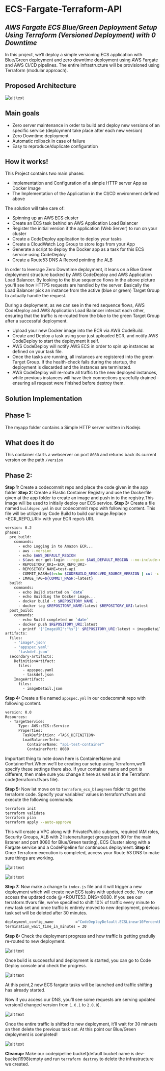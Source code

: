 # ECS-Fargate-Terraform-API

## _AWS Fargate ECS Blue/Green Deployment Setup Using Terraform (Versioned Deployment) with 0 Downtime_

In this project, we’ll deploy a simple versioning ECS application with Blue/Green deployment and zero downtime deployment using AWS Fargate and AWS CI/CD pipelines. The entire infrastructure will be provisioned using Terraform (modular approach).

## Proposed Architecture

![alt text](https://github.com/hakim-arhazzal/ECS-Fargate-Terraform-API/blob/main/pictures/architecture.png?raw=true)

## Main goals
- Zero server maintenance in order to build and deploy new versions of an specific service (deployment take place after each new version)
- Zero Downtime deployment
- Automatic rollback in case of failure
- Easy to reproduce/duplicate configuration

## How it works!
This Project contains two main phases:
- Implementation and Configuration of a simple HTTP server App as Docker Image
- The Implementation of the Application in the CI/CD environment defined above

The solution will take care of:
- Spinning up an AWS ECS cluster
- Create an ECS task behind an AWS Application Load Balancer
- Register the initial version if the  application (Web Server) to run on your cluster
- Create a CodeDeploy application to deploy your tasks
- Create a CloudWatch Log Group to store logs from your App
- Generate a script to deploy the Docker app as a task for this ECS service using CodeDeploy
- Create a Route53 DNS A Record pointing the ALB

In order to leverage Zero Downtime deployment, it leans on a Blue Green deployment structure backed by AWS CodeDeploy and AWS Application Load Balancer. By looking to the blue sequence flows in the above picture you'll see how HTTPS requests are handled by the server. Basically the Load Balancer pick an instance from the active (blue or green) Target Group to actually handle the request.

During a deployment, as we can see in the red sequence flows, AWS CodeDeploy and AWS Application Load Balancer interact each other, ensuring that the traffic is re-routed from the blue to the green Target Group after a successful deployment.

- Upload your new Docker image into the ECR via AWS CodeBuild.
- Create and Deploy a task using your just uploaded ECR, and notify AWS CodeDeploy to start the deployment it self.
- AWS CodeDeploy will notify AWS ECS in order to spin up instances as defined on your task file.
- Once the tasks are running, all instances are registered into the green Target Group. If the health-check fails during the startup, the deployment is discarded and the instances are terminated.
- AWS CodeDeploy will re-route all traffic to the new deployed instances, while previous instances will have their connections gracefully drained - ensuring all request were finished before destroy them.

## Solution Implementation

## Phase 1:
The myapp folder contains a Simple HTTP server written in Nodejs
## What does it do
This container starts a webserver on port `8080` and returns back its current version on the path `/version`

## Phase 2:
**Step 1:** Create a codecommit repo and place the code given in the app folder
**Step 2:** Create a Elastic Container Registry and use the Dockerfile given at the app folder to create an image and push in to the registry.This image will be used to initially deploy our ECS service.
**Step 3:** Create a file named `buildspec.yml` in our codecommit repo with following content. This file will be utilized by Code Build to build our image.Replace <ECR_REPO_URI> with your ECR repo’s URI.

```sh
version: 0.2
phases:
  pre_build:
    commands:
      - echo Logging in to Amazon ECR...
      - aws --version
      - echo $AWS_DEFAULT_REGION
      - $(aws ecr get-login --region $AWS_DEFAULT_REGION --no-include-email)
      - REPOSITORY_URI=<ECR_REPO_URI>
      - REPOSITORY_NAME=test-api
      - COMMIT_HASH=$(echo $CODEBUILD_RESOLVED_SOURCE_VERSION | cut -c 1-7)
      - IMAGE_TAG=${COMMIT_HASH:=latest}
  build:
    commands:
      - echo Build started on `date`
      - echo Building the Docker image...
      - docker build -t $REPOSITORY_NAME .
      - docker tag $REPOSITORY_NAME:latest $REPOSITORY_URI:latest
  post_build:
    commands:
      - echo Build completed on `date`
      - docker push $REPOSITORY_URI:latest
      - printf '{"ImageURI":"%s"}' $REPOSITORY_URI:latest > imageDetail.json
artifacts:
  files:
    - 'image*.json'
    - 'appspec.yaml'
    - 'taskdef.json'
  secondary-artifacts:
    DefinitionArtifact:
      files:
        - appspec.yaml
        - taskdef.json
    ImageArtifact:
      files:
        - imageDetail.json
```
**Step 4:** Create a file named `appspec.yml` in our codecommit repo with following content.
```sh
version: 0.0
Resources:
  - TargetService:
      Type: AWS::ECS::Service
      Properties:
        TaskDefinition: <TASK_DEFINITION>
        LoadBalancerInfo:
          ContainerName: "api-test-container"
          ContainerPort: 8080
```
Important thing to note down here is ContainerName and ContainerPort.When we’ll be creating our setup using Terraform,we’ll specify these settings there also. If your container name and port is different, then make sure you change it here as well as in the Terraform code(terraform.tfvars file).

**Step 5:** Now let move on to `terraform_ecs_bluegreen` folder to get the terraform code. Specify your variables’ values in terraform.tfvars and execute the following commands:
```sh
terraform init
terraform validate
terraform plan
terraform apply --auto-approve
```
This will create a VPC along with Private/Public subnets, required IAM roles, Security Groups, ALB with 2 listeners/target groups(port 80 for the main listener and port 8080 for Blue/Green testing), ECS Cluster along with a Fargate service and a CodePipeline for continuous deployment.
**Step 6:** Once Terraform execution is completed, access your Route 53 DNS to make sure things are working.

![alt text](https://github.com/hakim-arhazzal/ECS-Fargate-Terraform-API/blob/main/pictures/1.PNG?raw=true)

![alt text](https://github.com/hakim-arhazzal/ECS-Fargate-Terraform-API/blob/main/pictures/2.PNG?raw=true)

**Step 7:** Now make a change to `index.js` file and it will trigger a new deployment which will create new ECS tasks with updated code. You can access the updated code @ <ROUTE53_DNS>:8080.
If you see our terraform.tfvars file, we’ve specified to shift 10% of traffic every minute to new task set and once traffic is entirely moved to new deployment, previous task set will be deleted after 30 minutes.
```sh
deployment_config_name          ="CodeDeployDefault.ECSLinear10PercentEvery1Minutes"
termination_wait_time_in_minutes = 30
```
**Step 8:** Check the deployment progress and how traffic is getting gradully re-routed to new deployment.

![alt text](https://github.com/hakim-arhazzal/ECS-Fargate-Terraform-API/blob/main/pictures/3.PNG?raw=true)

Once build is successful and deployment is started, you can go to Code Deploy console and check the progress.

![alt text](https://github.com/hakim-arhazzal/ECS-Fargate-Terraform-API/blob/main/pictures/7.PNG?raw=true)

At this point,2 new ECS fargate tasks will be launched and traffic shifting has already started.

Now if you access our DNS, you’ll see some requests are serving updated version(I changed version from `1.0.1` to `2.0.0`).

![alt text](https://github.com/hakim-arhazzal/ECS-Fargate-Terraform-API/blob/main/pictures/6.PNG?raw=true)

Once the entire traffic is shifted to new deployment, it’ll wait for 30 minuets an then delete the previous task set. At this point our Blue/Green deployment is completed!

![alt text](https://github.com/hakim-arhazzal/ECS-Fargate-Terraform-API/blob/main/pictures/8.PNG?raw=true)

**Cleanup:** Make our codepipeline bucket(default bucket name is dev-bucket1998)empty and run `terraform destroy` to delete the infrastructure we created.
